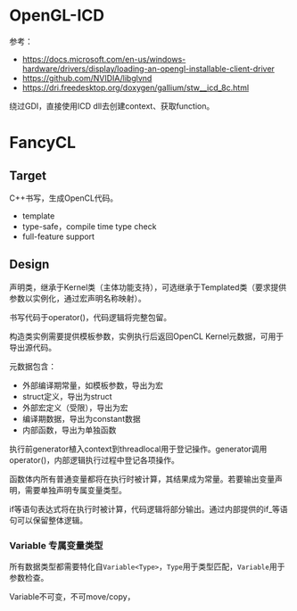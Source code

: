 # OpenGL-ICD

参考：
* https://docs.microsoft.com/en-us/windows-hardware/drivers/display/loading-an-opengl-installable-client-driver
* https://github.com/NVIDIA/libglvnd
* https://dri.freedesktop.org/doxygen/gallium/stw__icd_8c.html

绕过GDI，直接使用ICD dll去创建context、获取function。

# FancyCL

## Target
C++书写，生成OpenCL代码。

* template
* type-safe，compile time type check
* full-feature support

## Design
声明类，继承于Kernel类（主体功能支持），可选继承于Templated类（要求提供参数以实例化，通过宏声明名称映射）。

书写代码于operator()，代码逻辑将完整包留。

构造类实例需要提供模板参数，实例执行后返回OpenCL Kernel元数据，可用于导出源代码。

元数据包含：

* 外部编译期常量，如模板参数，导出为宏
* struct定义，导出为struct
* 外部宏定义（受限），导出为宏
* 编译期数据，导出为constant数据
* 内部函数，导出为单独函数

执行前generator植入context到threadlocal用于登记操作。generator调用operator()，内部逻辑执行过程中登记各项操作。

函数体内所有普通变量都将在执行时被计算，其结果成为常量。若要输出变量声明，需要单独声明专属变量类型。

if等语句表达式将在执行时被计算，代码逻辑将部分输出。通过内部提供的if_等语句可以保留整体逻辑。

### Variable 专属变量类型
所有数据类型都需要特化自`Variable<Type>`，`Type`用于类型匹配，`Variable`用于参数检查。

Variable不可变，不可move/copy，

